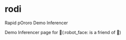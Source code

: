 # rodi
Rapid pOroro Demo Inferencer

Demo Inferencer page for :penguin:(:robot_face: is a friend of :penguin:)
